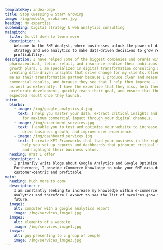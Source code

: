 ```yaml
---
templateKey: index-page
title: Stop Guessing & Start Growing
image: /img/mobile_herobanner.jpg
heading: My expertise
subheading: Digital strategy & web analytics consulting
mainpitch:
  title: Scroll down to learn more
  description: >
    Welcome to the SME Analyst, where businesses unlock the power of digital
    strategy and web analytics to make data-driven decisions to grow revenue and
    profitability.
description: I have helped some of the biggest companies and brands within
  pharmaceutical, telco, retail, and insurance realize their ambitious digital
  growth plans. I am specialized in digital transformation consulting and in
  creating data-driven insights that drive change for my clients. Clients choose
  me as their transformation partner because I produce clear and measurable
  commercial results, and because they see that I help them improve – internally
  as well as externally. I have the expertise that they miss, help them
  accelerate development, quickly reach their goal, and ensure that they get the
  expected result once they launch.
intro:
  blurbs:
    - image: /img/google_analytics_4.jpg
      text: I help you master your data, extract critical insights and activate them
        for maximum commercial impact through your digital channels.
    - image: /img/experiment_services.jpg
      text: I enable you to test and optimize your website to increase conversions,
        drive business growth, and improve user experience.
    - image: /img/dashboard_services.jpg
      text: I create KPI Frameworks that lead your business in the right direction. I
        help you set up reports and dashboards that pinpoint critical factors
        and highlight their business value.
  heading: What I offer
  description: >
    I primarily write blogs about Google Analytics and Google Optimize.
    Furthermore, I provide eCommerce Knowledge to make your SME data-driven,
    customer-centric and profitable.
main:
  heading: Much more to come
  description: >
    I am constantly seeking to increase my knowledge within e-commerce and web
    analytics and therefore I expect to see the list of services grow in the
    future.
  image1:
    alt: computer with a google analytics report
    image: /img/services_image2.jpg
  image2:
    alt: elements of a website
    image: /img/services_image1.jpg
  image3:
    alt: guy presenting to a group of people
    image: /img/services_image3.jpg
---
```

